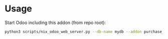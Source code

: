 # Usage

Start Odoo including this addon (from repo root):

```bash
python3 scripts/nix_odoo_web_server.py --db-name mydb --addon purchase_invoicing_no_zero_line
```
